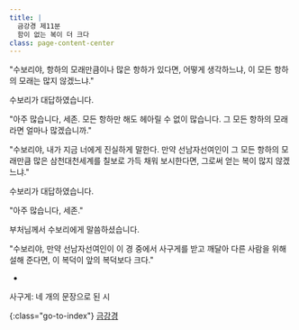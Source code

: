 ```yaml
---
title: |
  금강경 제11분
  함이 없는 복이 더 크다
class: page-content-center
---
```


"수보리야, 항하의 모래만큼이나 많은 항하가 있다면,
어떻게 생각하느냐, 이 모든 항하의 모래는 많지 않겠느냐."

수보리가 대답하였습니다.

"아주 많습니다, 세존.
모든 항하만 해도 헤아릴 수 없이 많습니다.
그 모든 항하의 모래라면 얼마나 많겠습니까."

"수보리야, 내가 지금 너에게 진실하게 말한다.
만약 선남자선여인이 그 모든 항하의 모래만큼 많은 삼천대천세계를 
칠보로 가득 채워 보시한다면, 
그로써 얻는 복이 많지 않겠느냐."

수보리가 대답하였습니다.

"아주 많습니다, 세존."

부처님께서 수보리에게 말씀하셨습니다.

"수보리야, 만약 선남자선여인이
이 경 중에서 사구게를 받고 깨달아 다른 사람을 위해 설해 준다면,
이 복덕이 앞의 복덕보다 크다."

*

사구게: 네 개의 문장으로 된 시

{:class="go-to-index"}
[금강경](index)